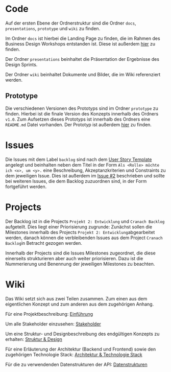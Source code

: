 # Code

Auf der ersten Ebene der Ordnerstruktur sind die Ordner `docs`, `presentations`, `prototype` und `wiki` zu finden.

Im Ordner `docs` ist hierbei die Landing Page zu finden, die im Rahmen des Business Design Workshops entstanden ist. Diese ist außerdem [hier](link) zu finden.

Der Ordner `presentations` beinhaltet die Präsentation der Ergebnisse des Design Sprints.

Der Ordner `wiki` beinhaltet Dokumente und Bilder, die im Wiki referenziert werden.

## Prototype

Die verschiedenen Versionen des Prototyps sind im Ordner `prototype` zu finden. Hierbei ist die finale Version des Konzepts innerhalb des Ordners `v1.0`. Zum Aufsetzen dieses Prototyps ist innerhalb des Ordners eine `README.md` Datei vorhanden. Der Prototyp ist außerdem [hier](http://avc.ddnss.eu/) zu finden.

# Issues

Die Issues mit dem Label `backlog` sind nach dem [User Story Template](https://github.com/AlphaFounders/style-guide/blob/master/agile-user-story.md) angelegt und beinhalten neben dem Titel in der Form `Als <Rolle> möchte ich <x>, um <y>.` eine Beschreibung, Akzeptanzkriterien und Constraints zu dem jeweiligen Issue. Dies ist außerdem im [Issue #2](https://github.com/BenPag/cranach/issues/2) beschrieben und sollte bei weiteren Issues, die dem Backlog zuzuordnen sind, in der Form fortgeführt werden.

# Projects

Der Backlog ist in die Projects `Projekt 2: Entwicklung` und `Cranach Backlog` aufgeteilt. Dies liegt einer Priorisierung zugrunde: Zunächst sollen die Milestones innerhalb des Projects `Projekt 2: Entwicklung`abgearbeitet werden, danach können die verbleibenden Issues aus dem Project `Cranach Backlog`in Betracht gezogen werden.

Innerhalb der Projects sind die Issues Milestones zugeordnet, die diese einerseits strukturieren aber auch weiter priorisieren. Dazu ist die Nummerierung und Benennung der jeweiligen Milestones zu beachten.

# Wiki

Das Wiki setzt sich aus zwei Teilen zusammen. Zum einen aus dem eigentlichen Konzept und zum anderen aus dem zugehörigen Anhang.

Für eine Projektbeschreibung: [Einführung](https://github.com/BenPag/cranach/wiki/Einf%C3%BChrung)

Um alle Stakeholder einzusehen: [Stakeholder](https://github.com/BenPag/cranach/wiki/Vollst%C3%A4ndige-Auflistung-der-Stakeholder)

Um eine Struktur- und Designbeschreibung des endgültigen Konzepts zu erhalten: [Struktur & Design](https://github.com/BenPag/cranach/wiki/Struktur-&-Design)

Für eine Erläuterung der Architektur (Backend und Frontend) sowie den zugehörigen Technologie Stack: [Architektur & Technologie Stack](https://github.com/BenPag/cranach/wiki/Architektur-&-Technologie-Stack)

Für die zu verwendenden Datenstrukturen der API: [Datenstrukturen](https://github.com/BenPag/cranach/wiki/Datenstrukturen-der-CDA-API)
